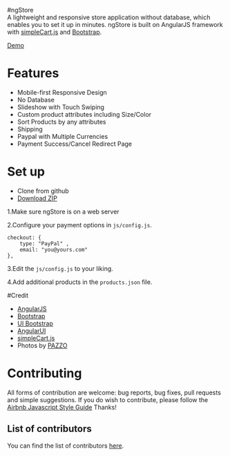 #ngStore							  
A lightweight and responsive store application without database, which enables you to set it up in minutes. ngStore is built on AngularJS framework with <a href ="http://simplecartjs.org/" target="_blank">simpleCart.js</a> and <a href="http://getbootstrap.com/" target="_blank">Bootstrap</a>.

<a href="http://wsjwong.github.io/ngStore/" target="_blank">Demo</a>

# Features
* Mobile-first Responsive Design
* No Database
* Slideshow with Touch Swiping
* Custom product attributes including Size/Color
* Sort Products by any attributes
* Shipping
* Paypal with Multiple Currencies
* Payment Success/Cancel Redirect Page

# Set up
* Clone from github
* <a href="https://github.com/wsjwong/ngStore/archive/gh-pages.zip" target="_blank">Download ZIP</a>

1.Make sure ngStore is on a web server

2.Configure your payment options in `js/config.js`.

```
checkout: {
	type: "PayPal" ,
	email: "you@yours.com"
},
```

3.Edit the `js/config.js` to your liking.

4.Add additional products in the `products.json` file.

#Credit
* <a href="https://angularjs.org" target="_blank">AngularJS</a>
* <a href="http://getbootstrap.com/" target="_blank">Bootstrap</a>
* <a href="https://angular-ui.github.io/bootstrap/" target="_blank">UI Bootstrap</a>
* <a href="http://angular-ui.github.io" target="_blank">AngularUI</a>
* <a href ="http://simplecartjs.org/" target="_blank">simpleCart.js</a>
* Photos by <a href="http://www.pazzo.com.tw" target="_blank">PAZZO</a>

# Contributing

All forms of contribution are welcome: bug reports, bug fixes, pull requests and simple suggestions.
If you do wish to contribute, please follow the [Airbnb Javascript Style Guide](https://github.com/airbnb/javascript) Thanks!

## List of contributors

You can find the list of contributors [here](https://github.com/cdmedia/simplestore/graphs/contributors).
